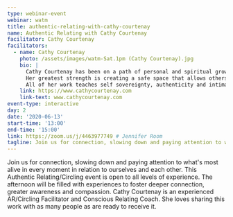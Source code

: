 ```yaml
---
type: webinar-event
webinar: watm
title: authentic-relating-with-cathy-courtenay
name: Authentic Relating with Cathy Courtenay
facilitator: Cathy Courtenay
facilitators:
  - name: Cathy Courtenay
    photo: /assets/images/watm-Sat.1pm (Cathy Courtenay).jpg
    bio: |
      Cathy Courtenay has been on a path of personal and spiritual growth for most of her life. She brings her heart and deep listening skills to everything she does. Her range of experience with dance, somatic bodywork, Body Mind Centering, marketing, parenting, and leading the Art of Circling gives her a unique ability to cultivate authentic, meaningful relationships with her clients and meet them where they are.
      Her greatest strength is creating a safe space that allows others to be with things that feel difficult, and to stand fully in what’s real for them. Her warmth and love evoke the full expression, truth and authenticity of everyone she meets.
      All of her work teaches self sovereignty, authenticity and intimacy. She believes that these practices create space for greater compassion and love – and ultimately support us in uplifting humanity and living truly fulfilling lives.
    link: https://www.cathycourtenay.com
    link-text: www.cathycourtenay.com
event-type: interactive
day: 2
date: '2020-06-13'
start-time: '13:00'
end-time: '15:00'
link: https://zoom.us/j/4463977749 # Jennifer Room
tagline: Join us for connection, slowing down and paying attention to what's most alive in every moment in relation to ourselves and each other. This Authentic Relating/Circling event is open to all levels of experience.
---
```


Join us for connection, slowing down and paying attention to what's most alive in every moment in relation to ourselves and each other. This Authentic Relating/Circling event is open to all levels of experience. The afternoon will be filled with experiences to foster deeper connection, greater awareness and compassion. Cathy Courtenay is an experienced AR/Circling Facilitator and Conscious Relating Coach. She loves sharing this work with as many people as are ready to receive it.
